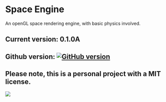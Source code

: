 # Space Engine
An openGL space rendering engine, with basic physics involved.
## Current version: 0.1.0A
## Github version: [![GitHub version](https://badge.fury.io/gh/boennemann%2Fbadges.svg)](http://badge.fury.io/gh/boennemann%2Fbadges)

## Please note, this is a personal project with a MIT license.
[![](https://badges.frapsoft.com/os/mit/mit.svg?v=102)](https://github.com/ellerbrock/open-source-badge/)
